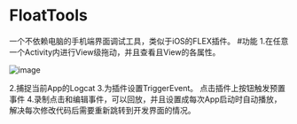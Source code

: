 # FloatTools
  一个不依赖电脑的手机端界面调试工具，类似于iOS的FLEX插件。
#功能
1.在任意一个Activity内进行View级拖动，并且查看且View的各属性。

![image](https://github.com/weiyixiong/FloatTools/gif/logcat_demo.gif) 

2.捕捉当前App的Logcat
3.为插件设置TriggerEvent。 点击插件上按钮触发预置事件
4.录制点击和编辑事件，可以回放，并且设置成每次App启动时自动播放，解决每次修改代码后需要重新跳转到开发界面的情况。


